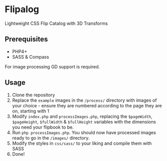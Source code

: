 Flipalog
========

Lightweight CSS Flip Catalog with 3D Transforms

Prerequisites
-------------

* PHP4+ 
* SASS & Compass

For image processing GD support is required.

Usage
-----

1. Clone the repository
2. Replace the `example` images in the `/process/` directory with images of your choice - ensure they are numbered according to the page they are on, starting with 1
3. Modify `index.php` and `processImages.php`, replacing the `$pageWidth`, `$pageHeight`, `$fullWidth` & `$fullHeight` variables with the dimensions you need your flipbook to be.
4. Run `php processImages.php`. You should now have processed images ready to go in the `/images/` directory.
5. Modify the styles in `css/sass/` to your liking and compile them with SASS
6. Done!

